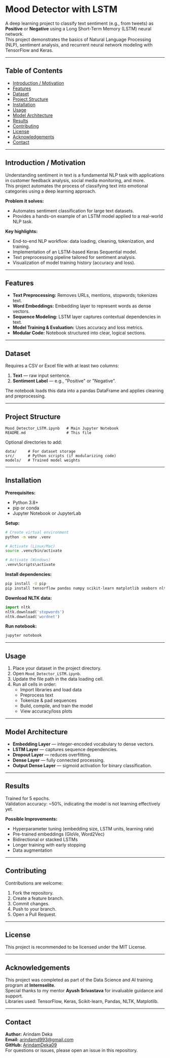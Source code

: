 # Mood Detector with LSTM

A deep learning project to classify text sentiment (e.g., from tweets) as **Positive** or **Negative** using a Long Short-Term Memory (LSTM) neural network.  
This project demonstrates the basics of Natural Language Processing (NLP), sentiment analysis, and recurrent neural network modeling with TensorFlow and Keras.

---

## Table of Contents
- [Introduction / Motivation](#introduction--motivation)
- [Features](#features)
- [Dataset](#dataset)
- [Project Structure](#project-structure)
- [Installation](#installation)
- [Usage](#usage)
- [Model Architecture](#model-architecture)
- [Results](#results)
- [Contributing](#contributing)
- [License](#license)
- [Acknowledgements](#acknowledgements)
- [Contact](#contact)

---

## Introduction / Motivation
Understanding sentiment in text is a fundamental NLP task with applications in customer feedback analysis, social media monitoring, and more.  
This project automates the process of classifying text into emotional categories using a deep learning approach.

**Problem it solves:**
- Automates sentiment classification for large text datasets.
- Provides a hands-on example of an LSTM model applied to a real-world NLP task.

**Key highlights:**
- End-to-end NLP workflow: data loading, cleaning, tokenization, and training.
- Implementation of an LSTM-based Keras Sequential model.
- Text preprocessing pipeline tailored for sentiment analysis.
- Visualization of model training history (accuracy and loss).

---

## Features
- **Text Preprocessing:** Removes URLs, mentions, stopwords; tokenizes text.
- **Word Embeddings:** Embedding layer to represent words as dense vectors.
- **Sequence Modeling:** LSTM layer captures contextual dependencies in text.
- **Model Training & Evaluation:** Uses accuracy and loss metrics.
- **Modular Code:** Notebook structured into clear, logical sections.

---

## Dataset
Requires a CSV or Excel file with at least two columns:
1. **Text** — raw input sentence.
2. **Sentiment Label** — e.g., "Positive" or "Negative".

The notebook loads this data into a pandas DataFrame and applies cleaning and preprocessing.

---

## Project Structure
```
Mood_Detector_LSTM.ipynb   # Main Jupyter Notebook
README.md                  # This file
```
Optional directories to add:
```
data/     # For dataset storage
src/      # Python scripts (if modularizing code)
models/   # Trained model weights
```

---

## Installation
**Prerequisites:**
- Python 3.8+
- pip or conda
- Jupyter Notebook or JupyterLab

**Setup:**
```bash
# Create virtual environment
python -m venv .venv

# Activate (Linux/Mac)
source .venv/bin/activate

# Activate (Windows)
.venv\Scripts\activate
```

**Install dependencies:**
```bash
pip install -U pip
pip install tensorflow pandas numpy scikit-learn matplotlib seaborn nltk
```

**Download NLTK data:**
```python
import nltk
nltk.download('stopwords')
nltk.download('wordnet')
```

**Run notebook:**
```bash
jupyter notebook
```

---

## Usage
1. Place your dataset in the project directory.
2. Open `Mood_Detector_LSTM.ipynb`.
3. Update the file path in the data loading cell.
4. Run all cells in order:
   - Import libraries and load data
   - Preprocess text
   - Tokenize & pad sequences
   - Build, compile, and train the model
   - View accuracy/loss plots

---

## Model Architecture
- **Embedding Layer** — integer-encoded vocabulary to dense vectors.
- **LSTM Layer** — captures sequence dependencies.
- **Dropout Layer** — reduces overfitting.
- **Dense Layer** — fully connected processing.
- **Output Dense Layer** — sigmoid activation for binary classification.

---

## Results
Trained for 5 epochs.  
Validation accuracy: ~50%, indicating the model is not learning effectively yet.

**Possible Improvements:**
- Hyperparameter tuning (embedding size, LSTM units, learning rate)
- Pre-trained embeddings (GloVe, Word2Vec)
- Bidirectional or stacked LSTMs
- Longer training with early stopping
- Data augmentation

---

## Contributing
Contributions are welcome:
1. Fork the repository.
2. Create a feature branch.
3. Commit changes.
4. Push to your branch.
5. Open a Pull Request.

---

## License
This project is recommended to be licensed under the MIT License.

---

## Acknowledgements
This project was completed as part of the Data Science and AI training program at **Internselite**.  
Special thanks to my mentor **Ayush Srivastava** for invaluable guidance and support.  
Libraries used: TensorFlow, Keras, Scikit-learn, Pandas, NLTK, Matplotlib.

---

## Contact
**Author:** Arindam Deka  
**Email:** arindamd993@gmail.com  
**GitHub:** [ArindamDeka09](https://github.com/ArindamDeka09)  
For questions or issues, please open an issue in this repository.
